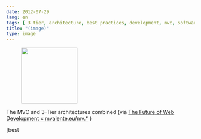 ```yaml
---
date: 2012-07-29
lang: en
tags: [ 3 tier, architecture, best practices, development, mvc, software ]
title: "(image)"
type: image
---
```


<figure>
<a
href="https://hugo.ferreira.cc/the-mvc-and-3-tier-architectures-combined-via-the/attachment/704/"
rel="attachment"><img
src="/wp-content/uploads/2012/07/tumblr_m7wfv5x0Ng1qz82meo1_540-150x150.png"
width="150" height="150" /></a></figure>

The MVC and 3-Tier architectures combined (via [The Future of Web
Development «
mvalente.eu/mv.\*](http://mvalente.eu/2007/05/19/the-future-of-web-development/)
)

[best
